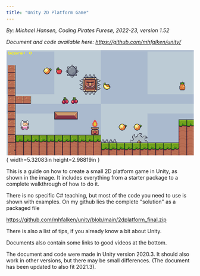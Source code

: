 ```yaml
---
title: "Unity 2D Platform Game"
---
```


*By: Michael Hansen, Coding Pirates Furesø, 2022-23, version 1.52*

*Document and code available here: <https://github.com/mhfalken/unity/>*

![](media/image1.png){ width=5.32083in height=2.98819in }

This is a guide on how to create a small 2D platform game in Unity,
as shown in the image. It includes everything from a starter package to a
complete walkthrough of how to do it.

There is no specific C# teaching, but most of the code you
need to use is shown with examples. On my github lies the complete
"solution" as a packaged file

<https://github.com/mhfalken/unity/blob/main/2dplatform_final.zip>

There is also a list of tips, if you already know a bit about Unity.

Documents also contain some links to good videos at the bottom.

The document and code were made in Unity version 2020.3. It should also
work in other versions, but there may be small differences. (The document has been
updated to also fit 2021.3).
